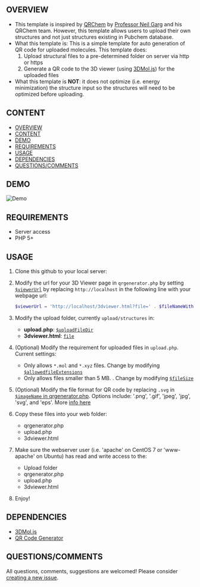 ## OVERVIEW

- This template is inspired by [QRChem](https://qrchem.net) by [Professor Neil Garg](https://garg.chem.ucla.edu/) and his QRChem team. However, this template allows users to upload their own structures and not just structures existing in Pubchem database.
- What this template is: This is a simple template for auto generation of QR code for uploaded molecules. This template does:
  1. Upload structural files to a pre-determined folder on server via http or https
  2. Generate a QR code to the 3D viewer (using [3DMol.js](http://3dmol.csb.pitt.edu/)) for the uploaded files
- What this template is **NOT**: it does not optimize (i.e. energy minimization) the structure input so the structures will need to be optimized before uploading.

## CONTENT

- [OVERVIEW](#overview)
- [CONTENT](#content)
- [DEMO](#demo)
- [REQUIREMENTS](#requirements)
- [USAGE](#usage)
- [DEPENDENCIES](#dependencies)
- [QUESTIONS/COMMENTS](#questionscomments)


## DEMO

![Demo](docs/demo.gif)


## REQUIREMENTS

- Server access
- PHP 5+

## USAGE

1. Clone this github to your local server:
2. Modify the url for your 3D Viewer page in `qrgenerator.php` by setting [`$viewerUrl`](qrgenerator.php#L78) by replacing `http://localhost` in the following line with your webpage url:

   ```php
   $viewerUrl = 'http://localhost/3dviewer.html?file=' . $fileNameWithoutExtension;
   ```

3. Modify the upload folder, currently `upload/structures` in:
   - **upload.php**: [`$uploadFileDir`](upload.php#L34)
   - **3dviewer.html**: [`file`](3dviewer.html#L49)

4. (Optional) Modify the requirement for uploaded files in `upload.php`. Current settings:
   - Only allows `*.mol` and `*.xyz` files. Change by modifying [`$allowedfileExtensions`](upload.php#L25)
   - Only allows files smaller than 5 MB. . Change by modifying [`$fileSize`](upload.php#L27)

5. (Optional) Modify the file format for QR code by replacing `.svg` in [`$imageName` in qrgenerator.php](qrgenerator.php#L85). Options include: '.png', '.gif', 'jpeg', 'jpg', 'svg', and 'eps'. More [info here](http://goqr.me/api/doc/create-qr-code/#param_format)
   
6. Copy these files into your web folder:
   - qrgenerator.php
   - upload.php
   - 3dviewer.html

7. Make sure the webserver user (i.e. 'apache' on CentOS 7 or 'www-apache' on Ubuntu) has read and write access to the:
   - Upload folder
   - qrgenerator.php
   - upload.php
   - 3dviewer.html
  
8. Enjoy!


## DEPENDENCIES

- [3DMol.js](http://3dmol.csb.pitt.edu/)
- [QR Code Generator](http://goqr.me/)


## QUESTIONS/COMMENTS

All questions, comments, suggestions are welcomed! Please consider [creating a new issue](https://github.com/khoivan88/qr-generator-3dview/issues/new).
